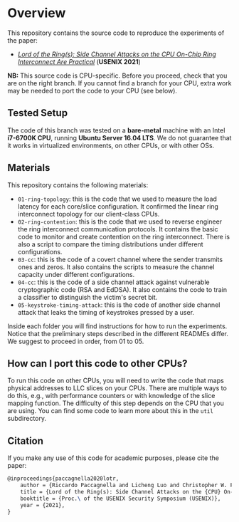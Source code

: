 # Overview

This repository contains the source code to reproduce the experiments of the paper:

- [_Lord of the Ring(s): Side Channel Attacks on the CPU On-Chip Ring Interconnect Are Practical_][paper] (__USENIX 2021__)

**NB:** This source code is CPU-specific.
Before you proceed, check that you are on the right branch.
If you cannot find a branch for your CPU, extra work may be needed to port the code to your CPU (see below).

## Tested Setup

The code of this branch was tested on a **bare-metal** machine with an Intel **i7-6700K CPU**, running **Ubuntu Server 16.04 LTS**.
We do not guarantee that it works in virtualized environments, on other CPUs, or with other OSs.

## Materials

This repository contains the following materials:
- `01-ring-topology`: this is the code that we used to measure the load latency for each core/slice configuration.
It confirmed the linear ring interconnect topology for our client-class CPUs.
- `02-ring-contention`: this is the code that we used to reverse engineer the ring interconnect communication protocols. 
It contains the basic code to monitor and create contention on the ring interconnect.
There is also a script to compare the timing distributions under different configurations.
- `03-cc`: this is the code of a covert channel where the sender transmits ones and zeros.
It also contains the scripts to measure the channel capacity under different configurations.
- `04-cc`: this is the code of a side channel attack against vulnerable cryptographic code (RSA and EdDSA).
It also contains the code to train a classifier to distinguish the victim's secret bit.
- `05-keystroke-timing-attack`: this is the code of another side channel attack that leaks the timing of keystrokes pressed by a user.

Inside each folder you will find instructions for how to run the experiments.
Notice that the preliminary steps described in the different READMEs differ.
We suggest to proceed in order, from 01 to 05.

## How can I port this code to other CPUs?

To run this code on other CPUs, you will need to write the code that maps physical addresses to LLC slices on your CPUs.
There are multiple ways to do this, e.g., with performance counters or with knowledge of the slice mapping function.
The difficulty of this step depends on the CPU that you are using. 
You can find some code to learn more about this in the `util` subdirectory.

## Citation

If you make any use of this code for academic purposes, please cite the paper:

```tex
@inproceedings{paccagnella2020lotr,
    author = {Riccardo Paccagnella and Licheng Luo and Christopher W. Fletcher},
    title = {Lord of the Ring(s): Side Channel Attacks on the {CPU} On-Chip Ring Interconnect Are Practical},
    booktitle = {Proc.\ of the USENIX Security Symposium (USENIX)},
    year = {2021},
}
```

[paper]: https://arxiv.org/pdf/2103.03443.pdf
